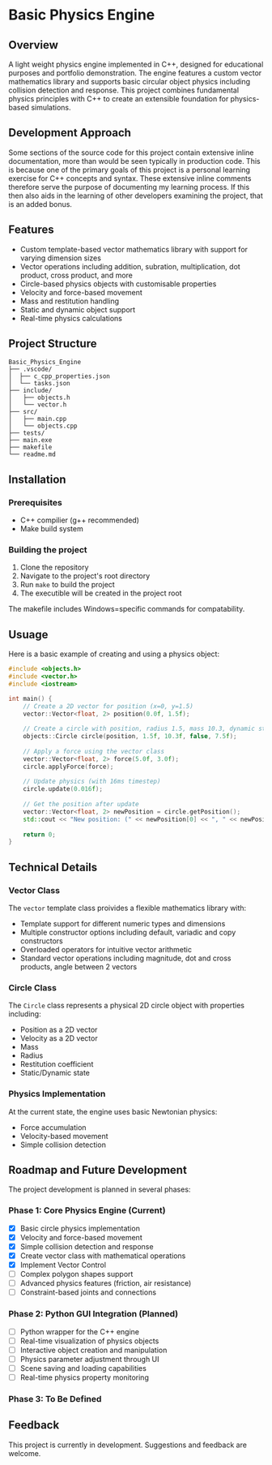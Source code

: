 # Basic Physics Engine

## Overview

A light weight physics engine implemented in C++, designed for educational purposes and portfolio demonstration. The engine features a custom vector mathematics library and supports basic circular object physics including collision detection and response. This project combines fundamental physics principles with C++ to create an extensible foundation for physics-based simulations.

## Development Approach

Some sections of the source code for this project contain extensive inline documentation, more than would be seen typically in production code. This is because one of the primary goals of this project is a personal learning exercise for C++ concepts and syntax. These extensive inline comments therefore serve the purpose of documenting my learning process. If this then also aids in the learning of other developers examining the project, that is an added bonus.

## Features

- Custom template-based vector mathematics library with support for varying dimension sizes
- Vector operations including addition, subration, multiplication, dot product, cross product, and more
- Circle-based physics objects with customisable properties
- Velocity and force-based movement
- Mass and restitution handling
- Static and dynamic object support
- Real-time physics calculations
  
## Project Structure

```text
Basic_Physics_Engine
├── .vscode/
│  ├── c_cpp_properties.json
│  └── tasks.json
├── include/
│   ├── objects.h
│   └── vector.h
├── src/
│   ├── main.cpp
│   └── objects.cpp
├── tests/
├── main.exe
├── makefile
└── readme.md
```

## Installation

### Prerequisites

- C++ compilier (g++ recommended)
- Make build system

### Building the project

1. Clone the repository
2. Navigate to the project's root directory
3. Run `make` to build the project
4. The executible will be created in the project root

The makefile includes Windows=specific commands for compatability.

## Usuage

Here is a basic example of creating and using a physics object:

```cpp
#include <objects.h>
#include <vector.h>
#include <iostream>

int main() {
    // Create a 2D vector for position (x=0, y=1.5)
    vector::Vector<float, 2> position(0.0f, 1.5f);
    
    // Create a circle with position, radius 1.5, mass 10.3, dynamic state, and restitution 7.5
    objects::Circle circle(position, 1.5f, 10.3f, false, 7.5f);
    
    // Apply a force using the vector class
    vector::Vector<float, 2> force(5.0f, 3.0f);
    circle.applyForce(force);
    
    // Update physics (with 16ms timestep)
    circle.update(0.016f);
    
    // Get the position after update
    vector::Vector<float, 2> newPosition = circle.getPosition();
    std::cout << "New position: (" << newPosition[0] << ", " << newPosition[1] << ")" << std::endl;
    
    return 0;
}
```

## Technical Details

### Vector Class

The `vector` template class proivides a flexible mathematics library with:

- Template support for different numeric types and dimensions
- Multiple constructor options including default, variadic and copy constructors
- Overloaded operators for intuitive vector arithmetic
- Standard vector operations including magnitude, dot and cross products, angle between 2 vectors

### Circle Class

The `Circle` class represents a physical 2D circle object with properties including:

- Position as a 2D vector
- Velocity as a 2D vector
- Mass
- Radius
- Restitution coefficient
- Static/Dynamic state

### Physics Implementation

At the current state, the engine uses basic Newtonian physics:

- Force accumulation
- Velocity-based movement
- Simple collision detection

## Roadmap and Future Development

The project development is planned in several phases:

### Phase 1: Core Physics Engine (Current)

- [x] Basic circle physics implementation
- [x] Velocity and force-based movement
- [x] Simple collision detection and response
- [x] Create vector class with mathematical operations
- [x] Implement Vector Control
- [ ] Complex polygon shapes support
- [ ] Advanced physics features (friction, air resistance)
- [ ] Constraint-based joints and connections

### Phase 2: Python GUI Integration (Planned)

- [ ] Python wrapper for the C++ engine
- [ ] Real-time visualization of physics objects
- [ ] Interactive object creation and manipulation
- [ ] Physics parameter adjustment through UI
- [ ] Scene saving and loading capabilities
- [ ] Real-time physics property monitoring

### Phase 3: To Be Defined

## Feedback

This project is currently in development. Suggestions and feedback are welcome.
